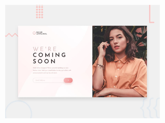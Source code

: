 

![preview mockup](https://github.com/Mathias-Hadji/challenge-frontend-mentor_coming-soon-page/blob/master/design/desktop-preview.jpg)
